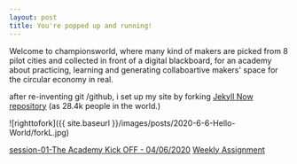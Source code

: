 ```yaml
---
layout: post
title: You're popped up and running!
---
```


Welcome to championsworld, where many kind of makers are picked from 8 pilot cities and collected in front of a digital blackboard, for an academy about practicing, learning and generating collaboartive makers' space for the circular economy in real.  



after re-inventing git /github, i set up my site by forking [Jekyll Now repository](https://github.com/barryclark/jekyll-now) (as 28.4k people in the world.)

![righttofork]({{ site.baseurl }}/images/posts/2020-6-6-Hello-World/forkL.jpg)  
 
[session-01-The Academy Kick OFF - 04/06/2020](https://hackmd.io/@fablabbcn/SyLUuOS38#Session-01---The-Academy-Kick-OFF---04062020)
[Weekly Assignment](https://hackmd.io/@fablabbcn/SyLUuOS38#Weekly-Assignment---Building-a-Personal-Website)    

